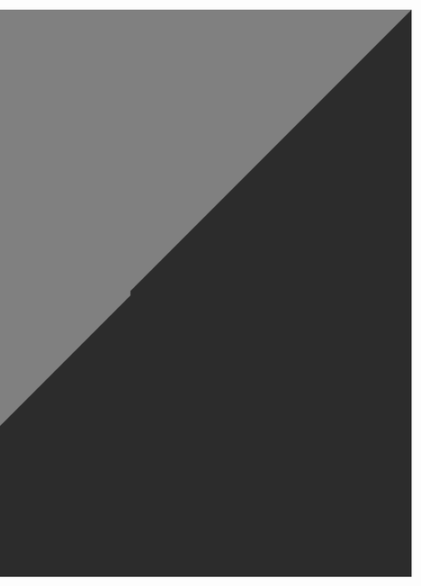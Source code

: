 <h6>

<a href="https://example.com">
  <table border="500" align=right>
    <tr><td> </td></tr>
  </table>
</a>

</h6>
